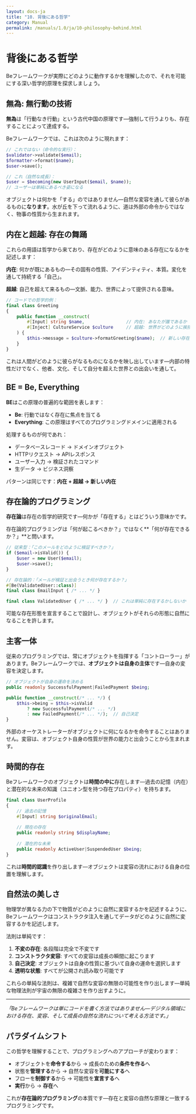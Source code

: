 ```yaml
---
layout: docs-ja
title: "10. 背後にある哲学"
category: Manual
permalink: /manuals/1.0/ja/10-philosophy-behind.html
---
```


# 背後にある哲学

Beフレームワークが実際にどのように動作するかを理解したので、それを可能にする深い哲学的原理を探求しましょう。

## 無為: 無行動の技術

**無為**は「行動なき行動」という古代中国の原理です—強制して行うよりも、存在することによって達成する。

Beフレームワークでは、これは次のように現れます：

```php
// これではない（命令的な実行）：
$validator->validate($email);
$formatter->format($name);
$user->save();

// これ（自然な成長）：
$user = $becoming(new UserInput($email, $name));
// ユーザーは単純にあるべき姿になる
```

オブジェクトは何かを「する」のではありません—自然な変容を通して彼らがあるものに**なります**。水が丘を下って流れるように、道は外部の命令からではなく、物事の性質から生まれます。

## 内在と超越: 存在の舞踊

これらの用語は哲学から来ており、存在がどのように意味のある存在になるかを記述します：

**内在**: 何かが既にあるもの—その固有の性質、アイデンティティ、本質。変化を通して持続する「自己」。

**超越**: 自己を超えて来るもの—文脈、能力、世界によって提供される意味。

```php
// コードでの哲学的例：
final class Greeting
{
    public function __construct(
        #[Input] string $name,                // 内在: あなたが誰であるか
        #[Inject] CultureService $culture     // 超越: 世界がどのように挨拶するか
    ) {
        $this->message = $culture->formatGreeting($name);  // 新しい存在が生まれる
    }
}
```

これは人間がどのように彼らがなるものになるかを映し出しています—内部の特性だけでなく、他者、文化、そして自分を超えた世界との出会いを通して。

## BE = Be, Everything

**BE**はこの原理の普遍的な範囲を表します：

- **Be**: 行動ではなく存在に焦点を当てる
- **Everything**: この原理はすべてのプログラミングドメインに適用される

処理するものが何であれ：
- データベースレコード → ドメインオブジェクト
- HTTPリクエスト → APIレスポンス
- ユーザー入力 → 検証されたコマンド
- 生データ → ビジネス洞察

パターンは同じです：**内在 + 超越 → 新しい内在**

## 存在論的プログラミング

**存在論**は存在の哲学的研究です—何かが「存在する」とはどういう意味かです。

存在論的プログラミングは「何が起こるべきか？」ではなく**「何が存在できるか？」**と問います。

```php
// 従来型：「このメールをどのように検証すべきか？」
if ($email->isValid()) {
    $user = new User($email);
    $user->save();
}

// 存在論的：「メールが検証と出会うとき何が存在するか？」
#[Be(ValidatedUser::class)]
final class EmailInput { /* ... */ }

final class ValidatedUser { /* ... */ }  // これは単純に存在するかしないか
```

可能な存在形態を宣言することで設計し、オブジェクトがそれらの形態に自然になることを許します。

## 主客一体

従来のプログラミングでは、常にオブジェクトを指揮する「コントローラー」があります。Beフレームワークでは、**オブジェクトは自身の主体**です—自身の変容を決定します。

```php
// オブジェクトが自身の運命を決める
public readonly SuccessfulPayment|FailedPayment $being;

public function __construct(/* ... */) {
    $this->being = $this->isValid 
        ? new SuccessfulPayment(/* ... */)
        : new FailedPayment(/* ... */);  // 自己決定
}
```

外部のオーケストレーターがオブジェクトに何になるかを命令することはありません。変容は、オブジェクト自身の性質が世界の能力と出会うことから生まれます。

## 時間的存在

Beフレームワークのオブジェクトは**時間の中に**存在します—過去の記憶（内在）と潜在的な未来の知識（ユニオン型を持つ存在プロパティ）を持ちます。

```php
final class UserProfile
{
    // 過去の記憶
    #[Input] string $originalEmail;
    
    // 現在の存在
    public readonly string $displayName;
    
    // 潜在的な未来
    public readonly ActiveUser|SuspendedUser $being;
}
```

これは**時間的認識**を作り出します—オブジェクトは変容の流れにおける自身の位置を理解します。

## 自然法の美しさ

物理学が異なる力の下で物質がどのように自然に変容するかを記述するように、Beフレームワークはコンストラクタ注入を通してデータがどのように自然に変容するかを記述します。

法則は単純です：
1. **不変の存在**: 各段階は完全で不変です
2. **コンストラクタ変容**: すべての変容は成長の瞬間に起こります
3. **自己決定**: オブジェクトは自身の性質に基づいて自身の運命を選択します
4. **透明な状態**: すべてが公開され読み取り可能です

これらの単純な法則は、複雑で自然な変容の無限の可能性を作り出します—単純な物理法則が宇宙の無限の複雑さを作り出すように。

---

*「Beフレームワークは単にコードを書く方法ではありません—デジタル領域における存在、変容、そして成長の自然な流れについて考える方法です。」*

## パラダイムシフト

この哲学を理解することで、プログラミングへのアプローチが変わります：

- オブジェクトを**命令する**から → 成長のための**条件を作る**へ
- 状態を**管理する**から → 自然な変容を**可能にする**へ
- フローを**制御する**から → 可能性を**宣言する**へ
- **実行**から → **存在**へ

これが**存在論的プログラミング**の本質です—存在と変容の自然な原理と一致するプログラミングです。